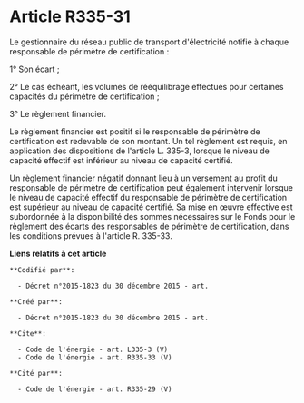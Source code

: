 # Article R335-31

Le gestionnaire du réseau public de transport d'électricité notifie à chaque responsable de périmètre de certification :

1° Son écart ; 

2° Le cas échéant, les volumes de rééquilibrage effectués pour certaines capacités du périmètre de certification ;

3° Le règlement financier. 

Le règlement financier est positif si le responsable de périmètre de certification est redevable de son montant. Un tel
règlement est requis, en application des dispositions de l'article L. 335-3, lorsque le niveau de capacité effectif est
inférieur au niveau de capacité certifié. 

Un règlement financier négatif donnant lieu à un versement au profit du responsable de périmètre de certification peut
également intervenir lorsque le niveau de capacité effectif du responsable de périmètre de certification est supérieur au
niveau de capacité certifié. Sa mise en œuvre effective est subordonnée à la disponibilité des sommes nécessaires sur le
Fonds pour le règlement des écarts des responsables de périmètre de certification, dans les conditions prévues à l'article R.
335-33.

**Liens relatifs à cet article**

	**Codifié par**:

	  - Décret n°2015-1823 du 30 décembre 2015 - art.

	**Créé par**:

	  - Décret n°2015-1823 du 30 décembre 2015 - art.

	**Cite**:

	  - Code de l'énergie - art. L335-3 (V)
	  - Code de l'énergie - art. R335-33 (V)

	**Cité par**:

	  - Code de l'énergie - art. R335-29 (V)
